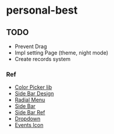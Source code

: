 # personal-best

## TODO

- Prevent Drag
- Impl setting Page (theme, night mode)
- Create records system

### Ref

- [Color Picker lib](https://dcustodio.github.io/vue-native-color-picker/)
- [Side Bar Design](https://medium.com/@davidmellul/make-a-sidebar-for-your-website-the-easy-way-html5-css3-vanillajs-eccbb4d0cff6)
- [Radial Menu](https://vuejsexamples.com/simple-radial-menu-for-vue2-apps/)
- [Side Bar](https://yaminncco.github.io/vue-sidebar-menu/#/)
- [Side Bar Ref](https://github.com/yaminncco/vue-sidebar-menu/blob/master/demo/App.vue)
- [Dropdown](https://github.com/mikerodham/vue-dropdowns)
- [Events Icon](https://github.com/cubing/icons#readme)
